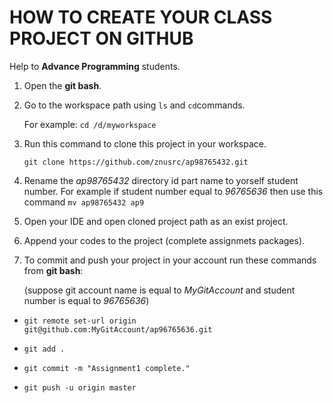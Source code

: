 # HOW TO CREATE YOUR CLASS PROJECT ON GITHUB
Help to **Advance Programming** students.


1. Open the **git bash**.



2. Go to the workspace path using `ls` and `cd`commands. 

   For example: `cd /d/myworkspace`



3. Run this command to clone this project in your workspace.

   `git clone https://github.com/znusrc/ap98765432.git`


4. Rename the _ap98765432_ directory id part name to yorself student number. For example if student number equal to _96765636_ then use this command `mv ap98765432 ap9`



5. Open your IDE and open cloned project path as an exist project.



6. Append your codes to the project (complete assignmets packages).



7. To commit and push your project in your account run these commands from **git bash**:

   (suppose git account name is equal to _MyGitAccount_ and student number is equal to _96765636_)

* `git remote set-url origin git@github.com:MyGitAccount/ap96765636.git`

* `git add .`

* `git commit -m "Assignment1 complete."`

* `git push -u origin master`
